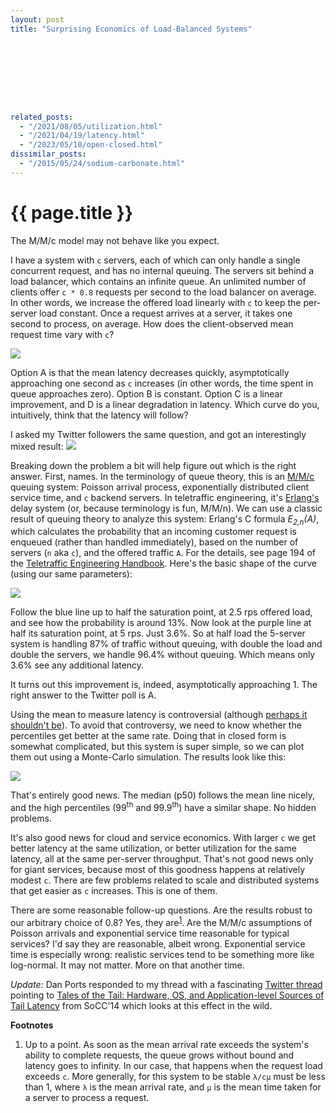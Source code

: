 ```yaml
---
layout: post
title: "Surprising Economics of Load-Balanced Systems"









related_posts:
  - "/2021/08/05/utilization.html"
  - "/2021/04/19/latency.html"
  - "/2023/05/10/open-closed.html"
dissimilar_posts:
  - "/2015/05/24/sodium-carbonate.html"
---
```

{{ page.title }}
================

<p class="meta">The M/M/c model may not behave like you expect.</p>

I have a system with `c` servers, each of which can only handle a single concurrent request, and has no internal queuing. The servers sit behind a load balancer, which contains an infinite queue. An unlimited number of clients offer `c * 0.8` requests per second to the load balancer on average. In other words, we increase the offered load linearly with `c` to keep the per-server load constant. Once a request arrives at a server, it takes one second to process, on average. How does the client-observed mean request time vary with `c`?

![](https://mbrooker-blog-images.s3.amazonaws.com/erlang_c_plot.png)

Option A is that the mean latency decreases quickly, asymptotically approaching one second as `c` increases (in other words, the time spent in queue approaches zero). Option B is constant. Option C is a linear improvement, and D is a linear degradation in latency. Which curve do you, intuitively, think that the latency will follow?

I asked my Twitter followers the same question, and got an interestingly mixed result:
![](https://mbrooker-blog-images.s3.amazonaws.com/erlang_twitter_poll.png)

Breaking down the problem a bit will help figure out which is the right answer. First, names. In the terminology of queue theory, this is an [M/M/c](https://en.wikipedia.org/wiki/M/M/c_queue) queuing system: Poisson arrival process, exponentially distributed client service time, and `c` backend servers. In teletraffic engineering, it's [Erlang's](https://en.wikipedia.org/wiki/Agner_Krarup_Erlang) delay system (or, because terminology is fun, M/M/n). We can use a classic result of queuing theory to analyze this system: Erlang's C formula *E<sub>2,n</sub>(A)*, which calculates the probability that an incoming customer request is enqueued (rather than handled immediately), based on the number of servers (`n` aka `c`), and the offered traffic `A`. For the details, see page 194 of the [Teletraffic Engineering Handbook](https://www.itu.int/dms_pub/itu-d/opb/stg/D-STG-SG02.16.1-2001-PDF-E.pdf). Here's the basic shape of the curve (using our same parameters):

![](https://mbrooker-blog-images.s3.amazonaws.com/erlang_c_result.png)

Follow the blue line up to half the saturation point, at 2.5 rps offered load, and see how the probability is around 13%. Now look at the purple line at half its saturation point, at 5 rps. Just 3.6%. So at half load the 5-server system is handling 87% of traffic without queuing, with double the load and double the servers, we handle 96.4% without queuing. Which means only 3.6% see any additional latency.

It turns out this improvement is, indeed, asymptotically approaching 1. The right answer to the Twitter poll is A.

Using the mean to measure latency is controversial (although [perhaps it shouldn't be](http://brooker.co.za/blog/2017/12/28/mean.html)). To avoid that controversy, we need to know whether the percentiles get better at the same rate. Doing that in closed form is somewhat complicated, but this system is super simple, so we can plot them out using a Monte-Carlo simulation. The results look like this:

![](https://mbrooker-blog-images.s3.amazonaws.com/sim_result.png)

That's entirely good news. The median (p50) follows the mean line nicely, and the high percentiles (99<sup>th</sup> and 99.9<sup>th</sup>) have a similar shape. No hidden problems.

It's also good news for cloud and service economics. With larger `c` we get better latency at the same utilization, or better utilization for the same latency, all at the same per-server throughput. That's not good news only for giant services, because most of this goodness happens at relatively modest `c`. There are few problems related to scale and distributed systems that get easier as `c` increases. This is one of them.

There are some reasonable follow-up questions. Are the results robust to our arbitrary choice of 0.8? Yes, they are<sup>[1](#foot1)</sup>. Are the M/M/c assumptions of Poisson arrivals and exponential service time reasonable for typical services? I'd say they are reasonable, albeit wrong. Exponential service time is especially wrong: realistic services tend to be something more like log-normal. It may not matter. More on that another time.

*Update:* Dan Ports responded to my thread with a fascinating [Twitter thread](https://twitter.com/danrkports/status/1291517540280070144) pointing to [Tales of the Tail: Hardware, OS, and Application-level Sources of Tail Latency](https://drkp.net/papers/latency-socc14.pdf) from SoCC'14 which looks at this effect in the wild.

**Footnotes**

 1. <a name="foot1"></a> Up to a point. As soon as the mean arrival rate exceeds the system's ability to complete requests, the queue grows without bound and latency goes to infinity. In our case, that happens when the request load exceeds `c`. More generally, for this system to be stable `λ/cμ` must be less than 1, where `λ` is the mean arrival rate, and `μ` is the mean time taken for a server to process a request.